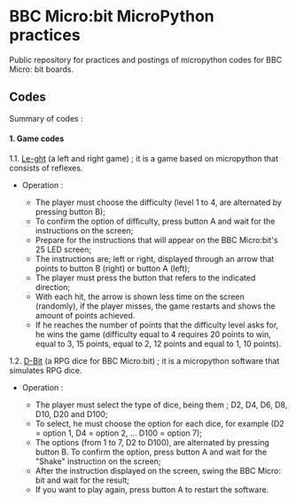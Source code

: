 # BBC Micro:bit MicroPython practices

Public repository for practices and postings of micropython codes for BBC Micro: bit boards.

## Codes
Summary of codes :

#### 1. Game codes

1.1. [Le-ght](https://github.com/EduardoDestefani/micropython-samples/blob/master/Codigo-fonte/MicroPython/BBC%20Micro%20bit/Le-ght.py) (a left and right game) ; it is a game based on micropython that consists of reflexes. 

- Operation :

  - The player must choose the difficulty (level 1 to 4, are alternated by pressing button B);
  - To confirm the option of difficulty, press button A and wait for the instructions on the screen;
  - Prepare for the instructions that will appear on the BBC Micro:bit's 25 LED screen;
  - The instructions are; left or right, displayed through an arrow that points to button B (right) or button A (left);
  - The player must press the button that refers to the indicated direction;
  - With each hit, the arrow is shown less time on the screen (randomly), if the player misses, the game restarts and shows the amount of points achieved. 
  - If he reaches the number of points that the difficulty level asks for, he wins the game (difficulty equal to 4 requires 20 points to win, equal to 3, 15 points, equal to 2, 12 points and equal to 1, 10 points).

1.2. [D-Bit](https://github.com/EduardoDestefani/micropython-samples/blob/master/Codigo-fonte/MicroPython/BBC%20Micro%20bit/D-Bit.py) (a RPG dice for BBC Micro:bit) ; it is a micropython software that simulates RPG dice.

- Operation :

  - The player must select the type of dice, being them ; D2, D4, D6, D8, D10, D20 and D100;
  - To select, he must choose the option for each dice, for example (D2 = option 1, D4 = option 2, ... D100 = option 7);
  - The options (from 1 to 7, D2 to D100), are alternated by pressing button B. To confirm the option, press button A and wait for the "Shake" instruction on the screen;
  - After the instruction displayed on the screen, swing the BBC Micro: bit and wait for the result;
  - If you want to play again, press button A to restart the software.
